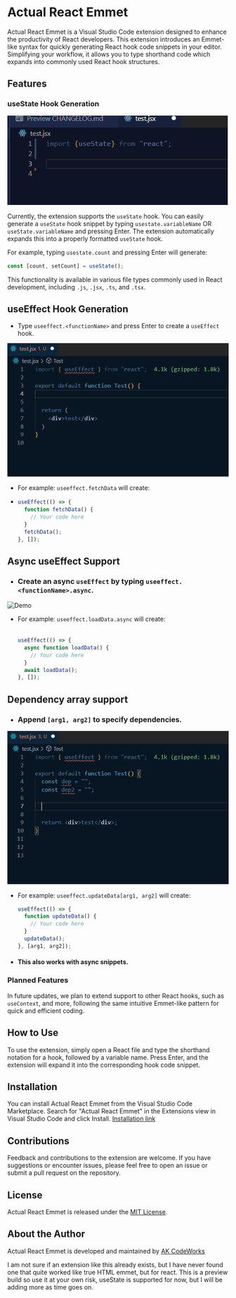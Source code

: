 # Actual React Emmet

Actual React Emmet is a Visual Studio Code extension designed to enhance the productivity of React developers. This extension introduces an Emmet-like syntax for quickly generating React hook code snippets in your editor. Simplifying your workflow, it allows you to type shorthand code which expands into commonly used React hook structures.

## Features

### useState Hook Generation

![Demo](/demo.gif)

Currently, the extension supports the `useState` hook. You can easily generate a `useState` hook snippet by typing `usestate.variableName` OR `useState.variableName` and pressing Enter. The extension automatically expands this into a properly formatted `useState` hook.

For example, typing `usestate.count` and pressing Enter will generate:

```javascript
const [count, setCount] = useState();
```

This functionality is available in various file types commonly used in React development, including `.js`, `.jsx`, `.ts`, and `.tsx`.

## useEffect Hook Generation

- Type `useeffect.<functionName>` and press Enter to create a `useEffect` hook.

![Use Effect Demo](/useeffectdemo.gif)

- For example: `useeffect.fetchData` will create:

- ```javascript
  useEffect(() => {
    function fetchData() {
      // Your code here
    }
    fetchData();
  }, []);
  ```

## Async useEffect Support

- ### Create an async `useEffect` by typing `useeffect.<functionName>.async`.

![Demo](/useeffectasyncdemo.gif)

- For example: `useeffect.loadData.async` will create:

  ```javascript

  useEffect(() => {
    async function loadData() {
      // Your code here
    }
    await loadData();
  }, []);
  ```

## Dependency array support

- ### Append `[arg1, arg2]` to specify dependencies.

![Demo](/useeffectdependency.gif)

- For example: `useeffect.updateData[arg1, arg2]` will create:

  ```javascript
  useEffect(() => {
    function updateData() {
      // Your code here
    }
    updateData();
  }, [arg1, arg2]);
  ```

- #### This also works with async snippets.

### Planned Features

In future updates, we plan to extend support to other React hooks, such as `useContext`, and more, following the same intuitive Emmet-like pattern for quick and efficient coding.

## How to Use

To use the extension, simply open a React file and type the shorthand notation for a hook, followed by a variable name. Press Enter, and the extension will expand it into the corresponding hook code snippet.

## Installation

You can install Actual React Emmet from the Visual Studio Code Marketplace. Search for "Actual React Emmet" in the Extensions view in Visual Studio Code and click Install.
[Installation link](https://marketplace.visualstudio.com/items?itemName=AKCodeWorks.actual-react-emmet)

## Contributions

Feedback and contributions to the extension are welcome. If you have suggestions or encounter issues, please feel free to open an issue or submit a pull request on the repository.

## License

Actual React Emmet is released under the [MIT License](LICENSE.txt).

## About the Author

Actual React Emmet is developed and maintained by [AK CodeWorks](https://github.com/AKCodeWorks)

I am not sure if an extension like this already exists, but I have never found one that quite worked like true HTML emmet, but for react. This is a preview build so use it at your own risk, useState is supported for now, but I will be adding more as time goes on.
